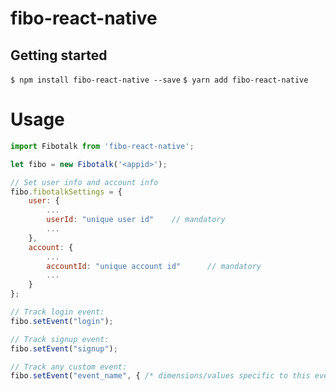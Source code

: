 # fibo-react-native

## Getting started

`$ npm install fibo-react-native --save`
`$ yarn add fibo-react-native`

# Usage
```javascript
import Fibotalk from 'fibo-react-native';

let fibo = new Fibotalk('<appid>');

// Set user info and account info
fibo.fibotalkSettings = {
    user: {
        ...
        userId: "unique user id"    // mandatory
        ...
    },
    account: {
        ...
        accountId: "unique account id"      // mandatory
        ...
    }
};

// Track login event:
fibo.setEvent("login");

// Track signup event:
fibo.setEvent("signup");

// Track any custom event:
fibo.setEvent("event_name", { /* dimensions/values specific to this event */ });
```
